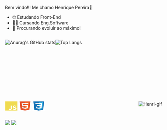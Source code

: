 Bem vindo!!! Me chamo Henrique Pereira👾

- 🤓 Estudando Front-End
- 🧗‍♂️ Cursando Eng.Software
- 🦾 Procurando evoluir ao máximo!

##

<div style="display: flex;">
    <img align="center" alt="Anurag's GitHub stats" height="180em" src="https://github-readme-stats.vercel.app/api?username=henriquetx06&show_icons=true&theme=transparent" />
    <img align="center" alt="Top Langs" height="180em" src="https://github-readme-stats.vercel.app/api/top-langs/?username=henriquetx06&layout=compact&theme=transparent" />
</div>


<div style="display: inline_block"><br>
  <img align="center" alt="Henri-Js" height="30" width="40" src="https://raw.githubusercontent.com/devicons/devicon/master/icons/javascript/javascript-plain.svg">
  <img align="center" alt="Henri-HTML" height="30" width="40" src="https://raw.githubusercontent.com/devicons/devicon/master/icons/html5/html5-original.svg">
  <img align="center" alt="Henri-CSS" height="30" width="40" src="https://raw.githubusercontent.com/devicons/devicon/master/icons/css3/css3-original.svg">
   <img align="right" alt="Henri-gif" src="https://cdn.discordapp.com/attachments/1187495339519914125/1208270989230739516/ezgif.com-resize_4.gif?ex=65e2ad0c&is=65d0380c&hm=74fe48bd64d5d679156290ef00eced2ecfbcbc652603a88f256b7aa2f3c3ee93&"
</div>

  ##
 
<div> 
  <a href = "mailto:henriquepereira1003@gmail.com"><img src="https://img.shields.io/badge/-Gmail-%23333?style=for-the-badge&logo=gmail&logoColor=white" target="_blank"></a>
  <a href="https://www.linkedin.com/in/henrique-pereira-teixeira-b761a720a/" target="_blank"><img src="https://img.shields.io/badge/-LinkedIn-%230077B5?style=for-the-badge&logo=linkedin&logoColor=white" target="_blank"></a>
</div>
